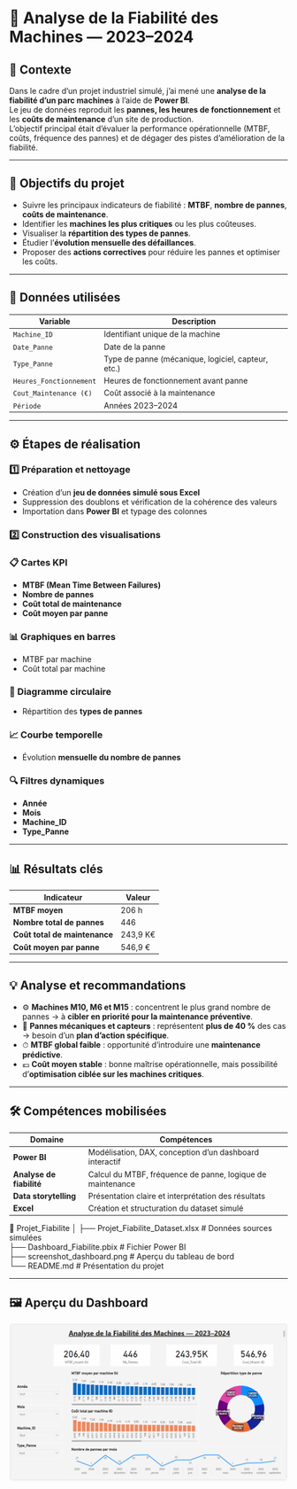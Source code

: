 # 🔧 Analyse de la Fiabilité des Machines — 2023–2024

## 📄 Contexte  
Dans le cadre d’un projet industriel simulé, j’ai mené une **analyse de la fiabilité d’un parc machines** à l’aide de **Power BI**.  
Le jeu de données reproduit les **pannes, les heures de fonctionnement** et les **coûts de maintenance** d’un site de production.  
L’objectif principal était d’évaluer la performance opérationnelle (MTBF, coûts, fréquence des pannes) et de dégager des pistes d’amélioration de la fiabilité.

---

## 🎯 Objectifs du projet  
- Suivre les principaux indicateurs de fiabilité : **MTBF**, **nombre de pannes**, **coûts de maintenance**.  
- Identifier les **machines les plus critiques** ou les plus coûteuses.  
- Visualiser la **répartition des types de pannes**.  
- Étudier l’**évolution mensuelle des défaillances**.  
- Proposer des **actions correctives** pour réduire les pannes et optimiser les coûts.

---

## 🧩 Données utilisées  
| Variable | Description |
|-----------|-------------|
| `Machine_ID` | Identifiant unique de la machine |
| `Date_Panne` | Date de la panne |
| `Type_Panne` | Type de panne (mécanique, logiciel, capteur, etc.) |
| `Heures_Fonctionnement` | Heures de fonctionnement avant panne |
| `Cout_Maintenance (€)` | Coût associé à la maintenance |
| `Période` | Années 2023–2024 |

---

## ⚙️ Étapes de réalisation  

### 1️⃣ Préparation et nettoyage  
- Création d’un **jeu de données simulé sous Excel**  
- Suppression des doublons et vérification de la cohérence des valeurs  
- Importation dans **Power BI** et typage des colonnes  


### 2️⃣ Construction des visualisations

### 📋 Cartes KPI
- **MTBF (Mean Time Between Failures)**  
- **Nombre de pannes**  
- **Coût total de maintenance**  
- **Coût moyen par panne**

### 📊 Graphiques en barres
- MTBF par machine  
- Coût total par machine  

### 🥧 Diagramme circulaire
- Répartition des **types de pannes**

### 📈 Courbe temporelle
- Évolution **mensuelle du nombre de pannes**

### 🔍 Filtres dynamiques
- **Année**  
- **Mois**  
- **Machine_ID**  
- **Type_Panne**

---

## 📊 Résultats clés

| Indicateur | Valeur |
|-------------|---------|
| **MTBF moyen** | 206 h |
| **Nombre total de pannes** | 446 |
| **Coût total de maintenance** | 243,9 K€ |
| **Coût moyen par panne** | 546,9 € |

---

## 💡 Analyse et recommandations

- ⚙️ **Machines M10, M6 et M15** : concentrent le plus grand nombre de pannes → à **cibler en priorité pour la maintenance préventive**.  
- 🔧 **Pannes mécaniques et capteurs** : représentent **plus de 40 %** des cas → besoin d’un **plan d’action spécifique**.  
- ⏱ **MTBF global faible** : opportunité d’introduire une **maintenance prédictive**.  
- 💶 **Coût moyen stable** : bonne maîtrise opérationnelle, mais possibilité d’**optimisation ciblée sur les machines critiques**.

---

## 🛠 Compétences mobilisées

| Domaine | Compétences |
|----------|--------------|
| **Power BI** | Modélisation, DAX, conception d’un dashboard interactif |
| **Analyse de fiabilité** | Calcul du MTBF, fréquence de panne, logique de maintenance |
| **Data storytelling** | Présentation claire et interprétation des résultats |
| **Excel** | Création et structuration du dataset simulé |

📂 Projet_Fiabilite
│
├── Projet_Fiabilite_Dataset.xlsx     # Données sources simulées  
├── Dashboard_Fiabilite.pbix          # Fichier Power BI  
├── screenshot_dashboard.png          # Aperçu du tableau de bord  
└── README.md                         # Présentation du projet  

---

## 🖼️ Aperçu du Dashboard

![Dashboard Preview](screenshot_dashboard.png)
